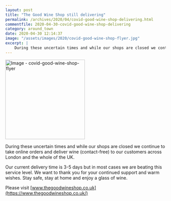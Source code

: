 ```yaml
---
layout: post
title: "The Good Wine Shop still delivering"
permalink: /archives/2020/04/covid-good-wine-shop-delivering.html
commentfile: 2020-04-30-covid-good-wine-shop-delivering
category: around_town
date: 2020-04-30 12:14:37
image: "/assets/images/2020/covid-good-wine-shop-flyer.jpg"
excerpt: |
    During these uncertain times and while our shops are closed we continue to take online orders and deliver wine (contact-free) to our customers across London and the whole of the UK.
---
```

<a href="/assets/images/2020/covid-good-wine-shop-flyer.jpg" title="Click for
a larger image"><img src="/assets/images/2020/covid-good-wine-shop-flyer-thumb.jpg" width="250" alt="Image - covid-good-wine-shop-flyer"  class="photo right"/></a>

During these uncertain times and while our shops are closed we continue to take online orders and deliver wine (contact-free) to our customers across London and the whole of the UK.

Our current delivery time is 3-5 days but in most cases we are beating this service level. We want to thank you for your continued support and warm wishes. Stay safe, stay at home and enjoy a glass of wine.

Please visit [www.thegoodwineshop.co.uk](https://www.thegoodwineshop.co.uk/)
